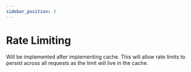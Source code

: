 ```yaml
---
sidebar_position: 3
---
```


# Rate Limiting

Will be implemented after implementing cache. This will allow rate limits to persist across all requests as the limit will live in the cache.
